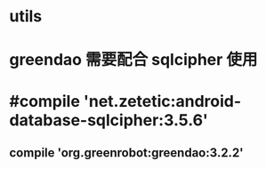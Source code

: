 # utils
# greendao 需要配合 sqlcipher 使用
# #compile 'net.zetetic:android-database-sqlcipher:3.5.6'
## compile 'org.greenrobot:greendao:3.2.2'
